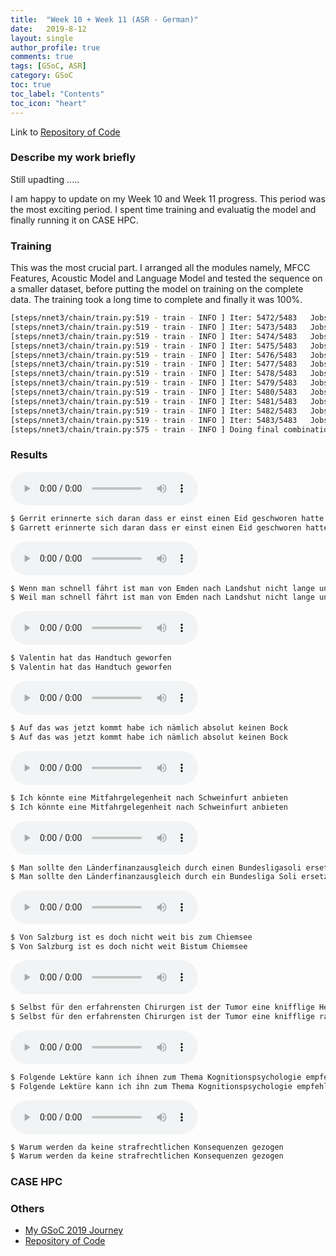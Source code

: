 ```yaml
---
title:  "Week 10 + Week 11 (ASR - German)"
date:   2019-8-12
layout: single
author_profile: true
comments: true
tags: [GSoC, ASR]
category: GSoC
toc: true
toc_label: "Contents"
toc_icon: "heart"
---
```


Link to [Repository of Code](https://github.com/AASHISHAG/asr-german)

### Describe my work briefly

Still upadting ..... 

I am happy to update on my Week 10 and Week 11 progress. This period was the most exciting period. I spent time training and evaluatig the model and finally running it on CASE HPC.

### Training
This was the most crucial part. I arranged all the modules namely, MFCC Features, Acoustic Model and Language Model and tested the sequence on a smaller dataset, before putting the model on training on the complete data. The training took a long time to complete and finally it was 100%.

``` bash
[steps/nnet3/chain/train.py:519 - train - INFO ] Iter: 5472/5483   Jobs: 1   Epoch: 3.99/4.0 (99.8% complete)   lr: 0.000101   shrink: 0.99799
[steps/nnet3/chain/train.py:519 - train - INFO ] Iter: 5473/5483   Jobs: 1   Epoch: 3.99/4.0 (99.8% complete)   lr: 0.000100   shrink: 0.99799
[steps/nnet3/chain/train.py:519 - train - INFO ] Iter: 5474/5483   Jobs: 1   Epoch: 3.99/4.0 (99.8% complete)   lr: 0.000100   shrink: 0.99799
[steps/nnet3/chain/train.py:519 - train - INFO ] Iter: 5475/5483   Jobs: 1   Epoch: 3.99/4.0 (99.8% complete)   lr: 0.000100   shrink: 0.99799
[steps/nnet3/chain/train.py:519 - train - INFO ] Iter: 5476/5483   Jobs: 1   Epoch: 3.99/4.0 (99.9% complete)   lr: 0.000100   shrink: 0.99799
[steps/nnet3/chain/train.py:519 - train - INFO ] Iter: 5477/5483   Jobs: 1   Epoch: 3.99/4.0 (99.9% complete)   lr: 0.000100   shrink: 0.99799
[steps/nnet3/chain/train.py:519 - train - INFO ] Iter: 5478/5483   Jobs: 1   Epoch: 4.00/4.0 (99.9% complete)   lr: 0.000100   shrink: 0.99799
[steps/nnet3/chain/train.py:519 - train - INFO ] Iter: 5479/5483   Jobs: 1   Epoch: 4.00/4.0 (99.9% complete)   lr: 0.000100   shrink: 0.99800
[steps/nnet3/chain/train.py:519 - train - INFO ] Iter: 5480/5483   Jobs: 1   Epoch: 4.00/4.0 (99.9% complete)   lr: 0.000100   shrink: 0.99800
[steps/nnet3/chain/train.py:519 - train - INFO ] Iter: 5481/5483   Jobs: 1   Epoch: 4.00/4.0 (99.9% complete)   lr: 0.000100   shrink: 0.99800
[steps/nnet3/chain/train.py:519 - train - INFO ] Iter: 5482/5483   Jobs: 1   Epoch: 4.00/4.0 (100.0% complete)   lr: 0.000100   shrink: 0.99800
[steps/nnet3/chain/train.py:519 - train - INFO ] Iter: 5483/5483   Jobs: 1   Epoch: 4.00/4.0 (100.0% complete)   lr: 0.000100   shrink: 0.99800
[steps/nnet3/chain/train.py:575 - train - INFO ] Doing final combination to produce final.mdl
```

### Results

<audio controls>
  <source src="/others/de_1.wav" type="audio/wav">
</audio>

``` bash
$ Gerrit erinnerte sich daran dass er einst einen Eid geschworen hatte
$ Garrett erinnerte sich daran dass er einst einen Eid geschworen hatte
```

<audio controls>
  <source src="/others/de_2.wav" type="audio/wav">
</audio>

``` bash
$ Wenn man schnell fährt ist man von Emden nach Landshut nicht lange unterwegs
$ Weil man schnell fährt ist man von Emden nach Landshut nicht lange unterwegs
```

<audio controls>
  <source src="/others/de_3.wav" type="audio/wav">
</audio>

``` bash
$ Valentin hat das Handtuch geworfen
$ Valentin hat das Handtuch geworfen
```

<audio controls>
  <source src="/others/de_4.wav" type="audio/wav">
</audio>

``` bash
$ Auf das was jetzt kommt habe ich nämlich absolut keinen Bock
$ Auf das was jetzt kommt habe ich nämlich absolut keinen Bock
```

<audio controls>
  <source src="/others/de_5.wav" type="audio/wav">
</audio>

``` bash
$ Ich könnte eine Mitfahrgelegenheit nach Schweinfurt anbieten
$ Ich könnte eine Mitfahrgelegenheit nach Schweinfurt anbieten
```

<audio controls>
  <source src="/others/de_6.wav" type="audio/wav">
</audio>

``` bash
$ Man sollte den Länderfinanzausgleich durch einen Bundesligasoli ersetzen
$ Man sollte den Länderfinanzausgleich durch ein Bundesliga Soli ersetzen
```

<audio controls>
  <source src="/others/de_7.wav" type="audio/wav">
</audio>

``` bash
$ Von Salzburg ist es doch nicht weit bis zum Chiemsee
$ Von Salzburg ist es doch nicht weit Bistum Chiemsee
```

<audio controls>
  <source src="/others/de_8.wav" type="audio/wav">
</audio>

``` bash
$ Selbst für den erfahrensten Chirurgen ist der Tumor eine knifflige Herausforderung
$ Selbst für den erfahrensten Chirurgen ist der Tumor eine knifflige raus Federung
```

<audio controls>
  <source src="/others/de_9.wav" type="audio/wav">
</audio>

``` bash
$ Folgende Lektüre kann ich ihnen zum Thema Kognitionspsychologie empfehlen
$ Folgende Lektüre kann ich ihn zum Thema Kognitionspsychologie empfehlen
``` 

<audio controls>
  <source src="/others/de_10.wav" type="audio/wav">
</audio>

``` bash
$ Warum werden da keine strafrechtlichen Konsequenzen gezogen
$ Warum werden da keine strafrechtlichen Konsequenzen gezogen
```

### CASE HPC


### Others

- [My GSoC 2019 Journey](https://aashishag.github.io/categories/#gsoc)
- [Repository of Code](https://github.com/AASHISHAG/asr-german)
